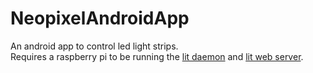 # NeopixelAndroidApp
An android app to control led light strips.<br/>
Requires a raspberry pi to be running the <a href="https://github.com/nickpesce/lit">lit daemon</a> and <a href="https://github.com/nickpesce/lit_web_server">lit web server</a>.
